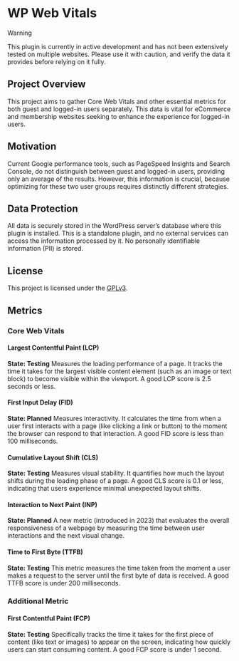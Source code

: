 # WP Web Vitals

> [!WARNING]  
> This plugin is currently in active development and has not been extensively tested on multiple websites. Please use it with caution, and verify the data it provides before relying on it fully.

## Project Overview

This project aims to gather Core Web Vitals and other essential metrics for both guest and logged-in users separately. This data is vital for eCommerce and membership websites seeking to enhance the experience for logged-in users.

## Motivation

Current Google performance tools, such as PageSpeed Insights and Search Console, do not distinguish between guest and logged-in users, providing only an average of the results. However, this information is crucial, because optimizing for these two user groups requires distinctly different strategies.

## Data Protection

All data is securely stored in the WordPress server’s database where this plugin is installed. This is a standalone plugin, and no external services can access the information processed by it. No personally identifiable information (PII) is stored.

## License

This project is licensed under the [GPLv3](https://www.gnu.org/licenses/gpl-3.0.html).

## Metrics

### Core Web Vitals

#### Largest Contentful Paint (LCP)
**State: Testing**
Measures the loading performance of a page. It tracks the time it takes for the largest visible content element (such as an image or text block) to become visible within the viewport. A good LCP score is 2.5 seconds or less.

#### First Input Delay (FID)
**State: Planned**
Measures interactivity. It calculates the time from when a user first interacts with a page (like clicking a link or button) to the moment the browser can respond to that interaction. A good FID score is less than 100 milliseconds.

#### Cumulative Layout Shift (CLS)
**State: Testing**
Measures visual stability. It quantifies how much the layout shifts during the loading phase of a page. A good CLS score is 0.1 or less, indicating that users experience minimal unexpected layout shifts.

#### Interaction to Next Paint (INP)
**State: Planned**
A new metric (introduced in 2023) that evaluates the overall responsiveness of a webpage by measuring the time between user interactions and the next visual change.

#### Time to First Byte (TTFB)
**State: Testing**
This metric measures the time taken from the moment a user makes a request to the server until the first byte of data is received. A good TTFB score is under 200 milliseconds.

### Additional Metric

#### First Contentful Paint (FCP)
**State: Testing**
 Specifically tracks the time it takes for the first piece of content (like text or images) to appear on the screen, indicating how quickly users can start consuming content. A good FCP score is under 1 second.
